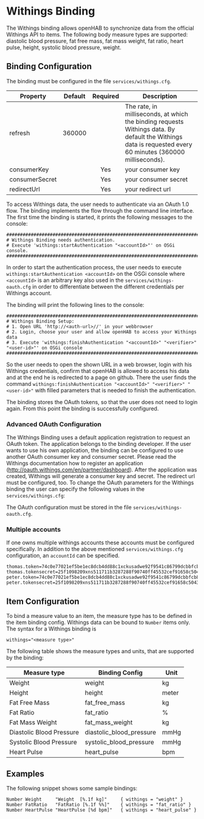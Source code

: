 # Withings Binding

The Withings binding allows openHAB to synchronize data from the official Withings API to items. The following body measure types are supported: diastolic blood pressure, fat free mass, fat mass weight, fat ratio, heart pulse, height, systolic blood pressure, weight.

## Binding Configuration

The binding must be configured in the file `services/withings.cfg`.

| Property | Default | Required | Description |
|----------|---------|:--------:|-------------|
| refresh  | 360000  |          | The rate, in milliseconds, at which the binding requests Withings data. By default the Withings data is requested every 60 minutes (360000 milliseconds). |
| consumerKey |      |    Yes   | your consumer key |
| consumerSecret |   |    Yes   | your consumer secret |
| redirectUrl |      |    Yes   | your redirect url |

To access Withings data, the user needs to authenticate via an OAuth 1.0 flow. The binding implements the flow through the command line interface. The first time the binding is started, it prints the following messages to the console:

```
#########################################################################################
# Withings Binding needs authentication.
# Execute 'withings:startAuthentication "<accountId>"' on OSGi console.
#########################################################################################
```

In order to start the authentication process, the user needs to execute `withings:startAuthentication <accountId>` on the OSGi console where `<accountId>` is an arbitrary key also used in the `services/withings-oauth.cfg` in order to differentiate between the different credentials per Withings account. 

The binding will print the following lines to the console:

```
#########################################################################################
# Withings Binding Setup: 
# 1. Open URL 'http://<auth-url>//' in your webbrowser
# 2. Login, choose your user and allow openHAB to access your Withings data
# 3. Execute 'withings:finishAuthentication "<accountId>" "<verifier>" "<user-id>"' on OSGi console
#########################################################################################
```

So the user needs to open the shown URL in a web browser, login with his Withings credentials, confirm that openHAB is allowed to access his data and at the end he is redirected to a page on github. There the user finds the command `withings:finishAuthentication "<accountId>" "<verifier>" "<user-id>"` with filled parameters that is needed to finish the authentication.

The binding stores the OAuth tokens, so that the user does not need to login again. From this point the binding is successfully configured.

### Advanced OAuth Configuration

The Withings Binding uses a default application registration to request an OAuth token. The application belongs to the binding developer. If the user wants to use his own application, the binding can be configured to use another OAuth consumer key and consumer secret. Please read the Withings documentation how to register an application (http://oauth.withings.com/en/partner/dashboard). After the application was created, Withings will generate a consumer key and secret. The redirect url must be configured, too. To change the OAuth parameters for the Withings binding the user can specify the following values in the `services/withings.cfg`:

The OAuth configuration must be stored in the file `services/withings-oauth.cfg`.

### Multiple accounts

If one owns multiple withings accounts these accounts must be configured specifically. In addition to the above mentioned `services/withings.cfg` configuration, an `accountId` can be specified.

```
thomas.token=74c0e77021ef5be1ec8dcb4dd88c1xckusadwe92f9541c86799dcbbfcb8fc8b236
thomas.tokensecret=25f1098209xns511711b3287288f90740ff45532cef91658c5043db0b0e0c851c
peter.token=74c0e77021ef5be1ec8dcb4dd88c1xckusadwe92f9541c86799dcbbfcb8fc8b236
peter.tokensecret=25f1098209xns511711b3287288f90740ff45532cef91658c5043db0b0e0c851c
```

## Item Configuration

To bind a measure value to an item, the measure type has to be defined in the item binding config. Withings data can be bound to `Number` items only. The syntax for a Withings binding is 

```
withings="<measure type>"
``` 

The following table shows the measure types and units, that are supported by the binding:

| Measure type | Binding Config | Unit |
|--------------|----------------|------|
| Weight       | weight         | kg   |
| Height       | height         | meter |
| Fat Free Mass | fat_free_mass | kg   |
| Fat Ratio    | fat_ratio      | %    |
| Fat Mass Weight | fat_mass_weight | kg |
| Diastolic Blood Pressure | diastolic_blood_pressure | mmHg |
| Systolic Blood Pressure | systolic_blood_pressure | mmHg |
| Heart Pulse | heart_pulse | bpm |


## Examples

The following snippet shows some sample bindings:

```
Number Weight     "Weight  [%.1f kg]"     { withings = "weight" }
Number FatRatio   "FatRatio [%.1f %%]"    { withings = "fat_ratio" }
Number HeartPulse "HeartPulse [%d bpm]"   { withings = "heart_pulse" }
```
